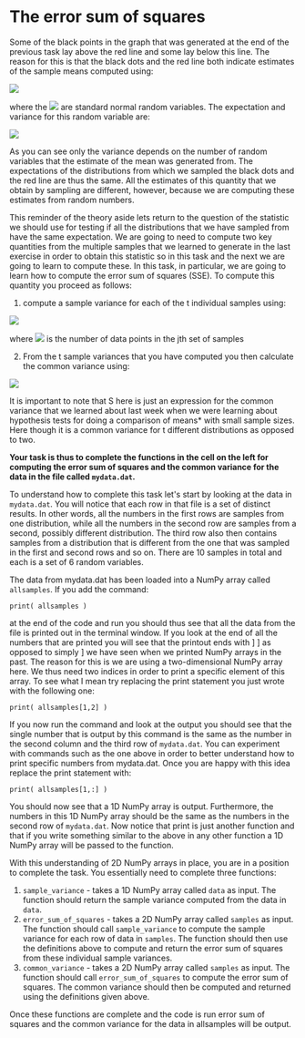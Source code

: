 # The error sum of squares

Some of the black points in the graph that was generated at the end of the previous task lay above the red line and some lay below this line.  The reason for this is that the black dots and the red line both indicate estimates of the sample means computed using:

![](https://render.githubusercontent.com/render/math?math=\overline{X}=\frac{1}{n}\sum_{i=1}^nX_i)

where the ![](https://render.githubusercontent.com/render/math?math=X_i) are standard normal random variables.  The expectation and variance for this random variable are:

![](https://render.githubusercontent.com/render/math?math=\mathbb{E}(\overline{X})=0\qquad\textrm{var}(\overline{X})=\frac{1}{n})

As you can see only the variance depends on the number of random variables that the estimate of the mean was generated from.  The expectations of the distributions from which we sampled the black dots and the red line are thus the same.  All the estimates of this quantity that we obtain by sampling are different, however, because we are computing these estimates from random numbers.

This reminder of the theory aside lets return to the question of the statistic we should use for testing if all the distributions that we have sampled from have the same expectation.  We are going to need to compute two key quantities from the multiple samples that we learned to generate in the last exercise in order to obtain this statistic so in this task and the next we are going to learn to compute these.  In this task, in particular, we are going to learn how to compute the error sum of squares (SSE).  To compute this quantity you proceed as follows:

1. compute a sample variance for each of the t individual samples using:

![](https://render.githubusercontent.com/render/math?math=S_j^2=\frac{n_j}{n_j-1}\left[\frac{1}{n_j}\sum_{i=1}^{n_j}X_i^2-\left(\frac{1}{n_j}\sum_{i=1}^{n_j}X_i\right)\right])

where ![](https://render.githubusercontent.com/render/math?math=n_j) is the number of data points in the jth set of samples

2. From the t sample variances that you have computed you then calculate the common variance using:

![](https://render.githubusercontent.com/render/math?math=S^2=\frac{SS_E}{\sum_{j=1}^t(n_j-1)}=\frac{\sum_{j=1}^t(n_j-1)s_j^2}{\sum_{j=1}^t(n_j-1)})

It is important to note that S here is just an expression for the common variance that we learned about last week when we were learning about hypothesis tests for doing a comparison of means* with small sample sizes.  Here though it is a common variance for t different distributions as opposed to two.  

__Your task is thus to complete the functions in the cell on the left for computing the error sum of squares and the common variance for the data in the file called `mydata.dat`.__  

To understand how to complete this task let's start by looking at the data in `mydata.dat`. You will notice that each row in that file is a set of distinct results.  In other words, all the numbers in the first rows are samples from one distribution, while all the numbers in the second row are samples from a second, possibly different distribution.  The third row also then contains samples from a distribution that is different from the one that was sampled in the first and second rows and so on.  There are 10 samples in total and each is a set of 6 random variables.

The data from mydata.dat has been loaded into a NumPy array called `allsamples`.  If you add the command:

````
print( allsamples )
````

at the end of the code and run you should thus see that all the data from the file is printed out in the terminal window.  If you look at the end of all the numbers that are printed you will see that the printout ends with  ] ] as opposed to simply ] we have seen when we printed NumPy arrays in the past.  The reason for this is we are using a two-dimensional NumPy array here.  We thus need two indices in order to print a specific element of this array.  To see what I mean try replacing the print statement you just wrote with the following one:

````
print( allsamples[1,2] )    
````

If you now run the command and look at the output you should see that the single number that is output by this command is the same as the number in the second column and the third row of `mydata.dat`.  You can experiment with commands such as the one above in order to better understand how to print specific numbers from mydata.dat.  Once you are happy with this idea replace the print statement with:

````
print( allsamples[1,:] )   
````

You should now see that a 1D NumPy array is output.  Furthermore, the numbers in this 1D NumPy array should be the same as the numbers in the second row of `mydata.dat`. Now notice that print is just another function and that if you write something similar to the above in any other function a 1D NumPy array will be passed to the function.

With this understanding of 2D NumPy arrays in place, you are in a position to complete the task.  You essentially need to complete three functions:

1. `sample_variance` - takes a 1D NumPy array called `data` as input.  The function should return the sample variance computed from the data in `data`.
2. `error_sum_of_squares` - takes a 2D NumPy array called `samples` as input.  The function should call `sample_variance` to compute the sample variance for each row of data in `samples`.  The function should then use the definitions above to compute and return the error sum of squares from these individual sample variances.
2. `common_variance` - takes a 2D NumPy array called `samples` as input.  The function should call `error_sum_of_squares` to compute the error sum of squares.  The common variance should then be computed and returned using the definitions given above.

Once these functions are complete and the code is run error sum of squares and the common variance for the data in allsamples will be output.

